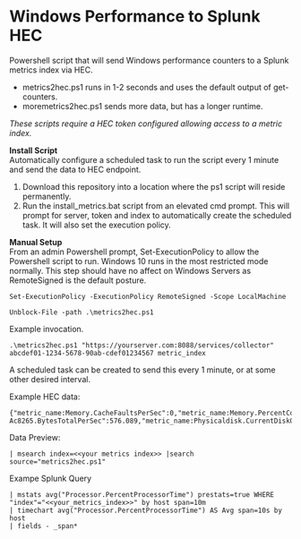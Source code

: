 # Windows Performance to Splunk HEC
Powershell script that will send Windows performance counters to a Splunk metrics index via HEC.  
- metrics2hec.ps1 runs in 1-2 seconds and uses the default output of get-counters.  
- moremetrics2hec.ps1 sends more data, but has a longer runtime.

*These scripts require a HEC token configured allowing access to a metric index.*

**Install Script**  
Automatically configure a scheduled task to run the script every 1 minute and send the data to HEC endpoint.
1. Download this repository into a location where the ps1 script will reside permanently.
2. Run the install_metrics.bat script from an elevated cmd prompt. This will prompt for server, token and index to automatically create the scheduled task. It will also set the execution policy.

**Manual Setup**  
From an admin Powershell prompt, Set-ExecutionPolicy to allow the Powershell script to run. Windows 10 runs in the most restricted mode normally. This step should have no affect on Windows Servers as RemoteSigned is the default posture. 
```
Set-ExecutionPolicy -ExecutionPolicy RemoteSigned -Scope LocalMachine

Unblock-File -path .\metrics2hec.ps1
```

Example invocation.
```
.\metrics2hec.ps1 "https://yourserver.com:8088/services/collector" abcdef01-1234-5678-90ab-cdef01234567 metric_index
```
A scheduled task can be created to send this every 1 minute, or at some other desired interval.

Example HEC data:
```
{"metric_name:Memory.CacheFaultsPerSec":0,"metric_name:Memory.PercentCommittedBytesInUse":38.938,"metric_name:NetworkInterface.Intel[R]DualBandWireless-Ac8265.BytesTotalPerSec":576.089,"metric_name:Physicaldisk.CurrentDiskQueueLength":0,"metric_name:Physicaldisk.PercentDiskTime":0,"metric_name:Processor.PercentProcessorTime":0}
```
Data Preview:
```
| msearch index=<<your metrics index>> |search source="metrics2hec.ps1"
```
Exampe Splunk Query
```
| mstats avg("Processor.PercentProcessorTime") prestats=true WHERE "index"="<<your_metrics_index>>" by host span=10m
| timechart avg("Processor.PercentProcessorTime") AS Avg span=10s by host
| fields - _span*
```
